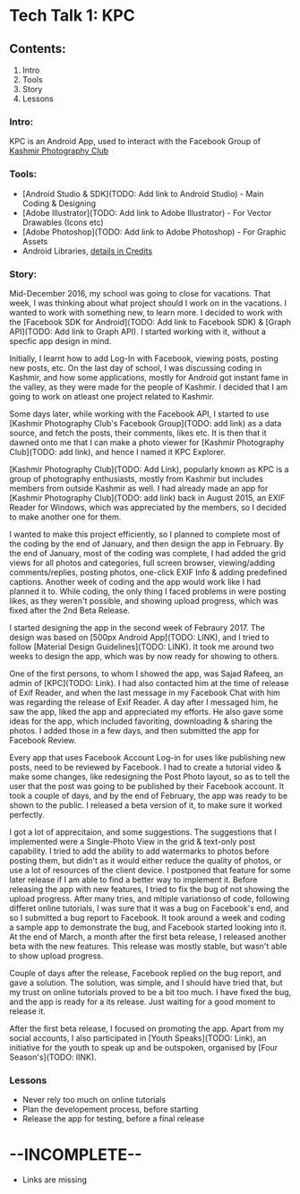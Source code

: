 # Tech Talk 1: KPC
## Contents:
1. Intro
2. Tools
3. Story
4. Lessons


### Intro:
KPC is an Android App, used to interact with the Facebook Group of [Kashmir Photography Club](http://kashmirphotographyclub.com)

### Tools:
* [Android Studio & SDK](TODO: Add link to Android Studio) - Main Coding & Designing
* [Adobe Illustrator](TODO: Add link to Adobe Illustrator) - For Vector Drawables (Icons etc)
* [Adobe Photoshop](TODO: Add link to Adobe Photoshop) - For Graphic Assets
* Android Libraries, [details in Credits](http://hackesta.org/projects/kpc/credits.html)

### Story:
Mid-December 2016, my school was going to close for vacations. That week, I was thinking about what project should I work on in the vacations. I wanted to work with something new, to learn more. I decided to work with the [Facebook SDK for Android](TODO: Add link to Facebook SDK) & [Graph API](TODO: Add link to Graph API). I started working with it, without a specfic app design in mind.

Initially, I learnt how to add Log-In with Facebook, viewing posts, posting new posts, etc. On the last day of school, I was discussing coding in Kashmir, and how some applications, mostly for Android got instant fame in the valley, as they were made for the people of Kashmir. I decided that I am going to work on atleast one project related to Kashmir.

Some days later, while working with the Facebook API, I started to use [Kashmir Photography Club's Facebook Group](TODO: add link) as a data source, and fetch the posts, their comments, likes etc. It is then that it dawned onto me that I can make a photo viewer for [Kashmir Photography Club](TODO: add link), and hence I named it KPC Explorer.

[Kashmir Photography Club](TODO: Add Link), popularly known as KPC is a group of photography enthusiasts, mostly from Kashmir but includes members from outside Kashmir as well.
I had already made an app for [Kashmir Photography Club](TODO: add link) back in August 2015, an EXIF Reader for Windows, which was appreciated by the members, so I decided to make another one for them.

I wanted to make this project efficiently, so I planned to complete most of the coding by the end of January, and then design the app in February. By the end of January, most of the coding was complete, I had added the grid views for all photos and categories, full screen browser, viewing/adding comments/replies, posting photos, one-click EXIF Info & adding predefined captions. Another week of coding and the app would work like I had planned it to.
While coding, the only thing I faced problems in were posting likes, as they weren't possible, and showing upload progress, which was fixed after the 2nd Beta Release.

I started designing the app in the second week of Febraury 2017. The design was based on [500px Android App](TODO: LINK), and I tried to follow [Material Design Guidelines](TODO: LINK).
It took me around two weeks to design the app, which was by now ready for showing to others.

One of the first persons, to whom I showed the app, was Sajad Rafeeq, an admin of [KPC](TODO: Link). I had also contacted him at the time of release of Exif Reader, and when the last message in my Facebook Chat with him was regarding the release of Exif Reader. A day after I messaged him, he saw the app, liked the app and appreciated my efforts. He also gave some ideas for the app, which included favoriting, downloading & sharing the photos. I added those in a few days, and then submitted the app for Facebook Review.

Every app that uses Facebook Account Log-in for uses like publishing new posts, need to be reviewed by Facebook. I had to create a tutorial video & make some changes, like redesigning the Post Photo layout, so as to tell the user that the post was going to be published by their Facebook account. It took a couple of days, and by the end of February, the app was ready to be shown to the public. I released a beta version of it, to make sure it worked perfectly.

I got a lot of apprecitaion, and some suggestions. The suggestions that I implemented were a Single-Photo View in the grid & text-only post capability. I tried to add the ability to add watermarks to photos before posting them, but didn't as it would either reduce the quality of photos, or use a lot of resources of the client device. I postponed that feature for some later release if I am able to find a better way to implement it. Before releasing the app with new features, I tried to fix the bug of not showing the upload progress. After many tries, and mltiple variationso of code, following differet online tutorials, I was sure that it was a bug on Facebook's end, and so I submitted a bug report to Facebook. It took around a week and coding a sample app to demonstrate the bug, and Facebook started looking into it. At the end of March, a month after the first beta release, I released another beta with the new features. This release was mostly stable, but wasn't able to show upload progress.

Couple of days after the release, Facebook replied on the bug report, and gave a solution. The solution, was simple, and I should have tried that, but my trust on online tutorials proved to be a bit too much. I have fixed the bug, and the app is ready for a its release. Just waiting for a good moment to release it.

After the first beta release, I focused on promoting the app. Apart from my social accounts, I also participated in [Youth Speaks](TODO: Link), an initiative for the youth to speak up and be outspoken, organised by [Four Season's](TODO: lINK).



### Lessons

* Never rely too much on online tutorials
* Plan the developement process, before starting
* Release the app for testing, before a final release

# --INCOMPLETE--
* Links are missing
